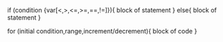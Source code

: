 

if (condition {var[<,>,<=,>=,==,!=]}){
block of statement 
} else{
block of statement 
}

for (initial condition,range,increment/decrement){
block of code
}
